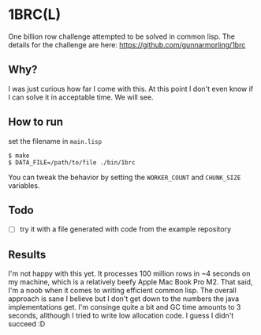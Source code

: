 # 1BRC(L)

One billion row challenge attempted to be solved in common lisp. 
The details for the challenge are here: https://github.com/gunnarmorling/1brc


## Why?

I was just curious how far I come with this. At this point I don't even know if I can solve it in acceptable time.
We will see.

## How to run 

set the filename in `main.lisp`

  ``` shell
$ make
$ DATA_FILE=/path/to/file ./bin/1brc 
  ```
  
You can tweak the behavior by setting the `WORKER_COUNT` and `CHUNK_SIZE` variables.

## Todo 

- [ ] try it with a file generated with code from the example repository 

## Results

I'm not happy with this yet. It processes 100 million rows in ~4 seconds on my machine, which is a relatively beefy Apple Mac Book Pro M2.
That said, I'm a noob when it comes to writing efficient common lisp. 
The overall approach is sane I believe but I don't get down to the numbers the java implementations get.
I'm consinge quite a bit and GC time amounts to 3 seconds, allthough I tried to write low allocation code. I guess I didn't succeed :D 


  
